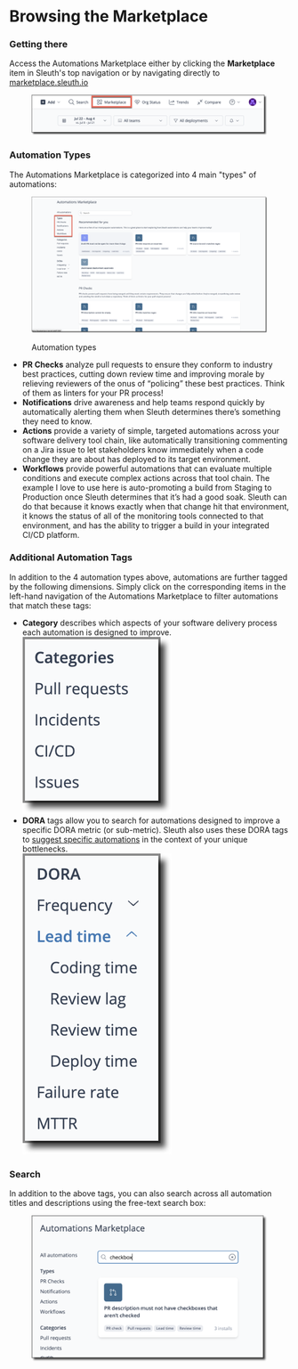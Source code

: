 # Browsing the Marketplace

### Getting there

Access the Automations Marketplace either by clicking the **Marketplace** item in Sleuth's top navigation or by navigating directly to [marketplace.sleuth.io](http://marketplace.sleuth.io)

<figure><img src="../.gitbook/assets/image (102).png" alt=""><figcaption></figcaption></figure>

### Automation Types

The Automations Marketplace is categorized into 4 main "types" of automations:

<figure><img src="../.gitbook/assets/image (104).png" alt=""><figcaption><p>Automation types</p></figcaption></figure>

* **PR Checks** analyze pull requests to ensure they conform to industry best practices, cutting down review time and improving morale by relieving reviewers of the onus of “policing” these best practices. Think of them as linters for your PR process!
* **Notifications** drive awareness and help teams respond quickly by automatically alerting them when Sleuth determines there’s something they need to know.
* **Actions** provide a variety of simple, targeted automations across your software delivery tool chain, like automatically transitioning commenting on a Jira issue to let stakeholders know immediately when a code change they are about has deployed to its target environment.
* **Workflows** provide powerful automations that can evaluate multiple conditions and execute complex actions across that tool chain. The example I love to use here is auto-promoting a build from Staging to Production once Sleuth determines that it’s had a good soak. Sleuth can do that because it knows exactly when that change hit that environment, it knows the status of all of the monitoring tools connected to that environment, and has the ability to trigger a build in your integrated CI/CD platform.

### Additional Automation Tags

In addition to the 4 automation types above, automations are further tagged by the following dimensions. Simply click on the corresponding items in the left-hand navigation of the Automations Marketplace to filter automations that match these tags:

* **Category** describes which aspects of your software delivery process each automation is designed to improve.\
  &#x20;![](<../.gitbook/assets/image (114).png>)
* **DORA** tags allow you to search for automations designed to improve a specific DORA metric (or sub-metric). Sleuth also uses these DORA tags to [suggest specific automations](smart-suggestions.md) in the context of your unique bottlenecks.\
  ![](<../.gitbook/assets/image (115).png>)&#x20;

### Search

In addition to the above tags, you can also search across all automation titles and descriptions using the free-text search box:

<figure><img src="../.gitbook/assets/image (105).png" alt=""><figcaption></figcaption></figure>
